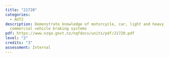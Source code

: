 ```yaml
---
title: "21720"
categories:
  - AUT2
description: Demonstrate knowledge of motorcycle, car, light and heavy
  commercial vehicle braking systems
pdf: https://www.nzqa.govt.nz/nqfdocs/units/pdf/21720.pdf
level: "2"
credits: "3"
assessment: Internal
---
```

